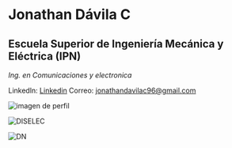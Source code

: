 # Jonathan Dávila C
## Escuela Superior de Ingeniería Mecánica y Eléctrica (IPN)
*Ing. en Comunicaciones y electronica*

Linkedln: [Linkedin](www.linkedin.com/in/jonathan-dávila-18b6ab204)
Correo: jonathandavilac96@gmail.com

![imagen de perfil](https://scontent.fmex31-1.fna.fbcdn.net/v/t39.30808-6/456544353_1614065355826005_1290112685063309603_n.jpg?_nc_cat=109&ccb=1-7&_nc_sid=127cfc&_nc_eui2=AeGW0eWZOV5NF3CyPxEeYbHuTh5h0I6YyZ1OHmHQjpjJnZoNH0QA6UpTTARuEKzT4MdY_h9ixTvpxW1hpWQjBjbp&_nc_ohc=eDu6wFXWi4MQ7kNvgHiqAFC&_nc_ht=scontent.fmex31-1.fna&oh=00_AYDC0DpaMcM-89el8qIHwYnJSpGuZ49f-LVzg3NAD7atJQ&oe=66CDEC79)

![DISELEC](https://scontent.fmex31-1.fna.fbcdn.net/v/t39.30808-6/456518330_1614191235813417_7145511549119452173_n.jpg?_nc_cat=109&ccb=1-7&_nc_sid=127cfc&_nc_eui2=AeHssxVwMrh-gWldPF3bV-nK_miiJSOzyib-aKIlI7PKJg_4_2vQuRySsIjJNqo_1XX9LNVgNb9-pX3lZd-hD3tA&_nc_ohc=7eeUUh1aOYwQ7kNvgGd19ME&_nc_ht=scontent.fmex31-1.fna&oh=00_AYCToCg3VYnXYm2sDxw9jOteJGnhYTHHS0IX99Zt8ENrIw&oe=66CE08B9)

![DN](https://scontent.fmex28-1.fna.fbcdn.net/v/t39.30808-6/456491136_1614191252480082_1098111880650394925_n.jpg?_nc_cat=107&ccb=1-7&_nc_sid=127cfc&_nc_eui2=AeE3kKDArjBNeEuAo15ToHtdtnj9lSWLQei2eP2VJYtB6BmvaSlIITmdCN_-iy2GHOWWUfta4OGy7otb6K43RipI&_nc_ohc=cp_FSiet8jYQ7kNvgHFpF3h&_nc_ht=scontent.fmex28-1.fna&oh=00_AYC-zVWIaD8SfJ5WRcbhOsBrT6yDC5T_bvzgc-rbhcK3Ew&oe=66CDED83)